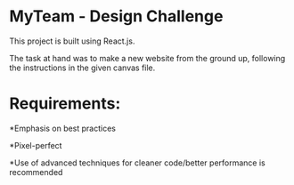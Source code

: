 # MyTeam - Design Challenge

This project is built using React.js.

The task at hand was to make a new website from the ground up, following the instructions in the given canvas file.

# Requirements:

*Emphasis on best practices

*Pixel-perfect

*Use of advanced techniques for cleaner code/better performance is recommended
